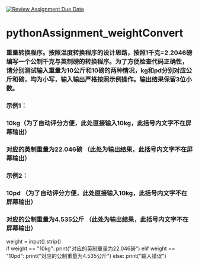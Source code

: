 [![Review Assignment Due Date](https://classroom.github.com/assets/deadline-readme-button-22041afd0340ce965d47ae6ef1cefeee28c7c493a6346c4f15d667ab976d596c.svg)](https://classroom.github.com/a/f6F8Yybk)
# pythonAssignment_weightConvert
### 重量转换程序。按照温度转换程序的设计思路，按照1千克=2.2046磅编写一个公制千克与英制磅的转换程序。为了方便检查代码正确性，请分别测试输入重量为10公斤和10磅的两种情况，kg和pd分别对应公斤和磅，均为小写，输入输出严格按照示例操作。输出结果保留3位小数。
### 
### 示例1：
### 10kg（为了自动评分方便，此处直接输入10kg，此括号内文字不在屏幕输出）
### 对应的英制重量为22.046磅 （此处为输出结果，此括号内文字不在屏幕输出）
### 示例2：
### 10pd （为了自动评分方便，此处直接输入10kg，此括号内文字不在屏幕输出）
### 对应的公制重量为4.535公斤 （此处为输出结果，此括号内文字不在屏幕输出）
weight = input().strip()  
if weight == "10kg":
    print("对应的英制重量为22.046磅")
elif weight == "10pd":
    print("对应的公制重量为4.535公斤")
else:
    print("输入错误")
